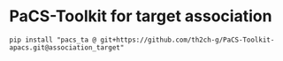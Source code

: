 # PaCS-Toolkit for target association

```
pip install "pacs_ta @ git+https://github.com/th2ch-g/PaCS-Toolkit-apacs.git@association_target"
```
